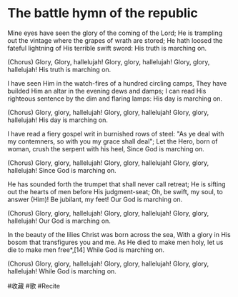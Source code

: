# The battle hymn of the republic
Mine eyes have seen the glory of the coming of the Lord;
He is trampling out the vintage where the grapes of wrath are stored;
He hath loosed the fateful lightning of His terrible swift sword:
His truth is marching on.

(Chorus)
Glory, Glory, hallelujah!
Glory, glory, hallelujah!
Glory, glory, hallelujah!
His truth is marching on.

I have seen Him in the watch-fires of a hundred circling camps,
They have builded Him an altar in the evening dews and damps;
I can read His righteous sentence
by the dim and flaring lamps:
His day is marching on.

(Chorus)
Glory, glory, hallelujah!
Glory, glory, hallelujah!
Glory, glory, hallelujah!
His day is marching on.

I have read a fiery gospel writ in burnished rows of steel:
"As ye deal with my contemners, so with you my grace shall deal";
Let the Hero, born of woman, crush the serpent with his heel,
Since God is marching on.

(Chorus)
Glory, glory, hallelujah!
Glory, glory, hallelujah!
Glory, glory, hallelujah!
Since God is marching on.

He has sounded forth the trumpet
that shall never call retreat;
He is sifting out the hearts of men before His judgment-seat;
Oh, be swift, my soul, to answer (Him)! Be jubilant, my feet!
Our God is marching on.

(Chorus)
Glory, glory, hallelujah!
Glory, glory, hallelujah!
Glory, glory, hallelujah!
Our God is marching on.

In the beauty of the lilies Christ was born across the sea,
With a glory in His bosom that transfigures you and me.
As He died to make men holy, let us die to make men free*,[14]
While God is marching on.

(Chorus)
Glory, glory, hallelujah!
Glory, glory, hallelujah!
Glory, glory, hallelujah!
While God is marching on.

#收藏 #歌 #Recite